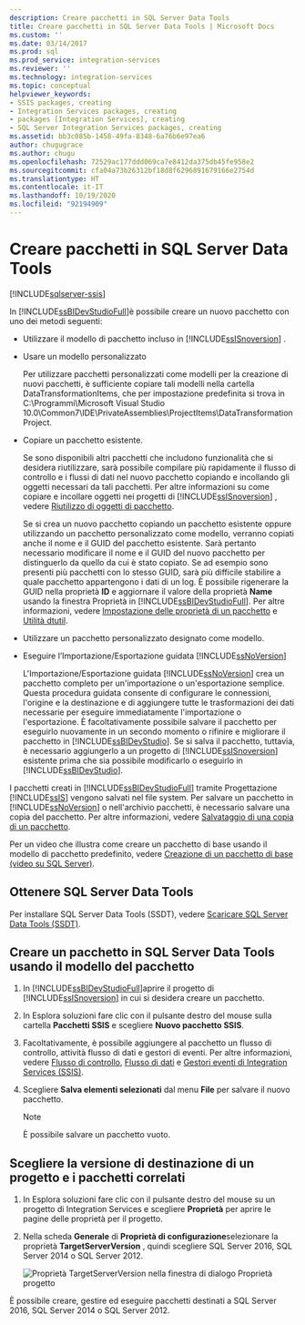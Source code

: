 ```yaml
---
description: Creare pacchetti in SQL Server Data Tools
title: Creare pacchetti in SQL Server Data Tools | Microsoft Docs
ms.custom: ''
ms.date: 03/14/2017
ms.prod: sql
ms.prod_service: integration-services
ms.reviewer: ''
ms.technology: integration-services
ms.topic: conceptual
helpviewer_keywords:
- SSIS packages, creating
- Integration Services packages, creating
- packages [Integration Services], creating
- SQL Server Integration Services packages, creating
ms.assetid: bb3c085b-1458-49fa-8348-6a76b6e97ea6
author: chugugrace
ms.author: chugu
ms.openlocfilehash: 72529ac177ddd069ca7e8412da375db45fe958e2
ms.sourcegitcommit: cfa04a73b26312bf18d8f6296891679166e2754d
ms.translationtype: HT
ms.contentlocale: it-IT
ms.lasthandoff: 10/19/2020
ms.locfileid: "92194909"
---
```

# <a name="create-packages-in-sql-server-data-tools"></a>Creare pacchetti in SQL Server Data Tools

[!INCLUDE[sqlserver-ssis](../includes/applies-to-version/sqlserver-ssis.md)]


  In [!INCLUDE[ssBIDevStudioFull](../includes/ssbidevstudiofull-md.md)]è possibile creare un nuovo pacchetto con uno dei metodi seguenti:  
  
-   Utilizzare il modello di pacchetto incluso in [!INCLUDE[ssISnoversion](../includes/ssisnoversion-md.md)] .  
  
-   Usare un modello personalizzato  
  
     Per utilizzare pacchetti personalizzati come modelli per la creazione di nuovi pacchetti, è sufficiente copiare tali modelli nella cartella DataTransformationItems, che per impostazione predefinita si trova in C:\Programmi\Microsoft Visual Studio 10.0\Common7\IDE\PrivateAssemblies\ProjectItems\DataTransformationProject.  
  
-   Copiare un pacchetto esistente.  
  
     Se sono disponibili altri pacchetti che includono funzionalità che si desidera riutilizzare, sarà possibile compilare più rapidamente il flusso di controllo e i flussi di dati nel nuovo pacchetto copiando e incollando gli oggetti necessari da tali pacchetti. Per altre informazioni su come copiare e incollare oggetti nei progetti di [!INCLUDE[ssISnoversion](../includes/ssisnoversion-md.md)] , vedere [Riutilizzo di oggetti di pacchetto](../integration-services/reuse-of-package-objects.md).  
  
     Se si crea un nuovo pacchetto copiando un pacchetto esistente oppure utilizzando un pacchetto personalizzato come modello, verranno copiati anche il nome e il GUID del pacchetto esistente. Sarà pertanto necessario modificare il nome e il GUID del nuovo pacchetto per distinguerlo da quello da cui è stato copiato. Se ad esempio sono presenti più pacchetti con lo stesso GUID, sarà più difficile stabilire a quale pacchetto appartengono i dati di un log. È possibile rigenerare la GUID nella proprietà **ID** e aggiornare il valore della proprietà **Name** usando la finestra Proprietà in [!INCLUDE[ssBIDevStudioFull](../includes/ssbidevstudiofull-md.md)]. Per altre informazioni, vedere [Impostazione delle proprietà di un pacchetto](../integration-services/set-package-properties.md) e [Utilità dtutil](../integration-services/dtutil-utility.md).  
  
-   Utilizzare un pacchetto personalizzato designato come modello.  
  
-   Eseguire l’Importazione/Esportazione guidata [!INCLUDE[ssNoVersion](../includes/ssnoversion-md.md)]  
  
     L'Importazione/Esportazione guidata [!INCLUDE[ssNoVersion](../includes/ssnoversion-md.md)] crea un pacchetto completo per un'importazione o un'esportazione semplice. Questa procedura guidata consente di configurare le connessioni, l'origine e la destinazione e di aggiungere tutte le trasformazioni dei dati necessarie per eseguire immediatamente l'importazione o l'esportazione. È facoltativamente possibile salvare il pacchetto per eseguirlo nuovamente in un secondo momento o rifinire e migliorare il pacchetto in [!INCLUDE[ssBIDevStudio](../includes/ssbidevstudio-md.md)]. Se si salva il pacchetto, tuttavia, è necessario aggiungerlo a un progetto di [!INCLUDE[ssISnoversion](../includes/ssisnoversion-md.md)] esistente prima che sia possibile modificarlo o eseguirlo in [!INCLUDE[ssBIDevStudio](../includes/ssbidevstudio-md.md)].  
  
 I pacchetti creati in [!INCLUDE[ssBIDevStudioFull](../includes/ssbidevstudiofull-md.md)] tramite Progettazione [!INCLUDE[ssIS](../includes/ssis-md.md)] vengono salvati nel file system. Per salvare un pacchetto in [!INCLUDE[ssNoVersion](../includes/ssnoversion-md.md)] o nell'archivio pacchetti, è necessario salvare una copia del pacchetto. Per altre informazioni, vedere [Salvataggio di una copia di un pacchetto](./save-packages.md).  

 Per un video che illustra come creare un pacchetto di base usando il modello di pacchetto predefinito, vedere [Creazione di un pacchetto di base (video su SQL Server)](/previous-versions/sql/sql-server-2008/cc952921(v=sql.100)).  

## <a name="get-sql-server-data-tools"></a>Ottenere SQL Server Data Tools
Per installare SQL Server Data Tools (SSDT), vedere [Scaricare SQL Server Data Tools (SSDT)](../ssdt/download-sql-server-data-tools-ssdt.md).

## <a name="create-a-package-in-sql-server-data-tools-using-the-package-template"></a>Creare un pacchetto in SQL Server Data Tools usando il modello del pacchetto  
  
1.  In [!INCLUDE[ssBIDevStudioFull](../includes/ssbidevstudiofull-md.md)]aprire il progetto di [!INCLUDE[ssISnoversion](../includes/ssisnoversion-md.md)] in cui si desidera creare un pacchetto.  
  
2.  In Esplora soluzioni fare clic con il pulsante destro del mouse sulla cartella **Pacchetti SSIS** e scegliere **Nuovo pacchetto SSIS**.  
  
3.  Facoltativamente, è possibile aggiungere al pacchetto un flusso di controllo, attività flusso di dati e gestori di eventi. Per altre informazioni, vedere [Flusso di controllo](../integration-services/control-flow/control-flow.md), [Flusso di dati](../integration-services/data-flow/data-flow.md) e [Gestori eventi di Integration Services &#40;SSIS&#41;](../integration-services/integration-services-ssis-event-handlers.md).  
  
4.  Scegliere **Salva elementi selezionati** dal menu **File** per salvare il nuovo pacchetto.  
  
    > [!NOTE]  
    >  È possibile salvare un pacchetto vuoto.  
  
## <a name="choose-the-target-version-of-a-project-and-its-packages"></a>Scegliere la versione di destinazione di un progetto e i pacchetti correlati  
  
1.  In Esplora soluzioni fare clic con il pulsante destro del mouse su un progetto di Integration Services e scegliere **Proprietà** per aprire le pagine delle proprietà per il progetto.  
  
2.  Nella scheda **Generale** di **Proprietà di configurazione**selezionare la proprietà **TargetServerVersion** , quindi scegliere SQL Server 2016, SQL Server 2014 o SQL Server 2012.  
  
     ![Proprietà TargetServerVersion nella finestra di dialogo Proprietà progetto](../integration-services/media/targetserverversion2.png "Proprietà TargetServerVersion nella finestra di dialogo Proprietà progetto")  
  
 È possibile creare, gestire ed eseguire pacchetti destinati a SQL Server 2016, SQL Server 2014 o SQL Server 2012.  
  
